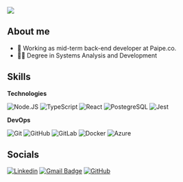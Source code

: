 ![](https://komarev.com/ghpvc/?username=camargobiel&color=006bed)

## About me

- 💼 Working as mid-term back-end developer at Paipe.co.
- 🧑‍🎓 Degree in Systems Analysis and Development

## Skills

**Technologies**

![Node.JS](https://img.shields.io/badge/-Node.JS-333333?style=flat&logo=node.js)
![TypeScript](https://img.shields.io/badge/-TypeScript-333333?style=flat&logo=typescript)
![React](https://img.shields.io/badge/-React-333333?style=flat&logo=react)
![PostegreSQL](https://img.shields.io/badge/-PostegreSQL-333333?style=flat&logo=postgresql)
![Jest](https://img.shields.io/badge/-Jest-333333?style=flat&logo=jest)

**DevOps**

![Git](https://img.shields.io/badge/-Git-333333?style=flat&logo=git)
![GitHub](https://img.shields.io/badge/-GitHub-333333?style=flat&logo=github)
![GitLab](https://img.shields.io/badge/-GitLab-333333?style=flat&logo=gitlab)
![Docker](https://img.shields.io/badge/-Docker-333333?style=flat&logo=docker)
![Azure](https://img.shields.io/badge/-Azure-333333?style=flat&logo=azure)

## Socials

[![Linkedin](https://img.shields.io/badge/-Gabriel_Camargo-blue?style=flat-square&logo=Linkedin&logoColor=white&link=https://www.linkedin.com/in/gabriel-nunes-camargo/?locale=en_US)](https://www.linkedin.com/in/gabriel-nunes-camargo/?locale=en_US)
[![Gmail Badge](https://img.shields.io/badge/-camargoobiel@gmail.com-006bed?style=flat-square&logo=Gmail&logoColor=white&link=mailto:camargoobiel@gmail.com)](mailto:camargoobiel@gmail.com)
[![GitHub](https://img.shields.io/github/followers/camargobiel?label=follow&style=social)](https://github.com/camargobiel)

